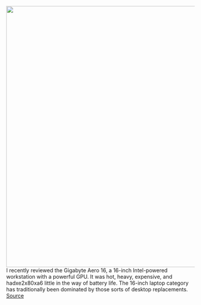 <img src='https://cdn.vox-cdn.com/thumbor/654cdKAMMoywYA8F8MOy3eU2iUg=/0x0:2040x1360/1200x800/filters:focal(857x517:1183x843)/cdn.vox-cdn.com/uploads/chorus_image/image/70754271/akrales_220311_5028_0009.0.jpg' width='700px' /><br/>
I recently reviewed the Gigabyte Aero 16, a 16-inch Intel-powered workstation with a powerful GPU. It was hot, heavy, expensive, and hadxe2x80xa6 little in the way of battery life. The 16-inch laptop category has traditionally been dominated by those sorts of desktop replacements.
<a href='https://www.theverge.com/23020736/lenovo-ideapad-slim-7-pro-amd-laptop-review'> Source <a/>